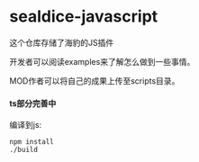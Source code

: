 # sealdice-javascript
这个仓库存储了海豹的JS插件



开发者可以阅读examples来了解怎么做到一些事情。

MOD作者可以将自己的成果上传至scripts目录。



#### ts部分完善中

编译到js:

```
npm install
./build
```
